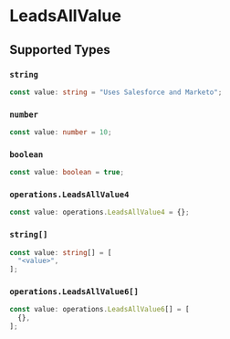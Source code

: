 # LeadsAllValue


## Supported Types

### `string`

```typescript
const value: string = "Uses Salesforce and Marketo";
```

### `number`

```typescript
const value: number = 10;
```

### `boolean`

```typescript
const value: boolean = true;
```

### `operations.LeadsAllValue4`

```typescript
const value: operations.LeadsAllValue4 = {};
```

### `string[]`

```typescript
const value: string[] = [
  "<value>",
];
```

### `operations.LeadsAllValue6[]`

```typescript
const value: operations.LeadsAllValue6[] = [
  {},
];
```

